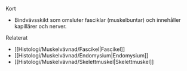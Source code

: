Kort
- Bindvävsskikt som omsluter fasciklar (muskelbuntar) och innehåller kapillärer och nerver.

Relaterat
- [[Histologi/Muskelvävnad/Fascikel|Fascikel]]
- [[Histologi/Muskelvävnad/Endomysium|Endomysium]]
- [[Histologi/Muskelvävnad/Skelettmuskel|Skelettmuskel]]

